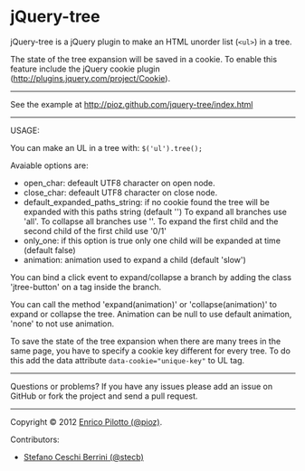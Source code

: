 jQuery-tree
===========

jQuery-tree is a jQuery plugin to make an HTML unorder list (`<ul>`) in a tree.

The state of the tree expansion will be saved in a cookie. To enable this
feature include the jQuery cookie plugin (http://plugins.jquery.com/project/Cookie).

-------------------------------------------------------------------------------

See the example at http://pioz.github.com/jquery-tree/index.html

-------------------------------------------------------------------------------

USAGE:

You can make an UL in a tree with: `$('ul').tree();`

Avaiable options are:
  *  open_char: defeault UTF8 character on open node.
  *  close_char: defeault UTF8 character on close node.
  *  default_expanded_paths_string: if no cookie found the tree will be expanded with this paths string (default '')
       To expand all branches use 'all'.
       To collapse all branches use ''.
       To expand the first child and the second child of the first child use '0/1'
  *  only_one: if this option is true only one child will be expanded at time (default false)
  *  animation: animation used to expand a child (default 'slow')

You can bind a click event to expand/collapse a branch by adding the class
'jtree-button' on a tag inside the branch.

You can call the method 'expand(animation)' or 'collapse(animation)' to expand or collapse the tree.
Animation can be null to use default animation, 'none' to not use animation.

To save the state of the tree expansion when there are many trees in the same
page, you have to specify a cookie key different for every tree. To do this
add the data attribute `data-cookie="unique-key"` to UL tag.

-------------------------------------------------------------------------------

Questions or problems?
If you have any issues please add an issue on GitHub or fork the project and
send a pull request.

-------------------------------------------------------------------------------

Copyright © 2012 [Enrico Pilotto (@pioz)](http://github.com/pioz).

Contributors:
  - [Stefano Ceschi Berrini (@stecb)](http://github.com/stecb)
